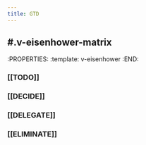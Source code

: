 ```yaml
---
title: GTD
---
```


## #.v-eisenhower-matrix
:PROPERTIES:
:template: v-eisenhower
:END:
### [[TODO]]
####
####
####
### [[DECIDE]]
####
####
####
### [[DELEGATE]]
####
####
####
### [[ELIMINATE]]
####
####
####
##
